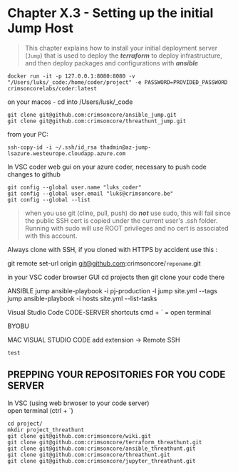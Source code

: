 # Chapter X.3 - Setting up the initial Jump Host
>This chapter explains how to install your initial deployment server (`Jump`) that is used to deploy the ***terraform*** to deploy infrastructure, and then deploy packages and configurations with ***ansible***

```code
docker run -it -p 127.0.0.1:8080:8080 -v "/Users/luks/_code:/home/coder/project" -e PASSWORD=PROVIDED_PASSWORD crimsoncorelabs/coder:latest
```

on your macos - cd into /Users/lusk/_code

```code 
git clone git@github.com:crimsoncore/ansible_jump.git
git clone git@github.com:crimsoncore/threathunt_jump.git
```

from your PC:
```code
ssh-copy-id -i ~/.ssh/id_rsa thadmin@az-jump-lsazure.westeurope.cloudapp.azure.com
```

In VSC coder web gui on your azure coder, necessary to push code changes to github
```code
git config --global user.name "luks_coder"
git config --global user.email "luks@crimsoncore.be"
git config --global --list
```

> when you use git (cline, pull, push) do ***not*** use sudo, this will fail since the public SSH cert is copied under the current user's .ssh folder. Running with sudo will use ROOT privileges and no cert is associated with this account.

Always clone with SSH, if you cloned with HTTPS by accident use this :

git remote set-url origin git@github.com:crimsoncore/`reponame`.git

in your VSC coder browser GUI
cd projects
then git clone your code there

ANSIBLE jump
ansible-playbook -i pj-production -l jump site.yml --tags jump
ansible-playbook -i hosts site.yml --list-tasks

Visual Studio Code CODE-SERVER shortcuts
cmd + ` = open terminal

BYOBU

MAC VISUAL STUDIO CODE
    add extension -> Remote SSH

    test


PREPPING YOUR REPOSITORIES FOR YOU CODE SERVER
----
In VSC (using web brwoser to your code server)  
open terminal (ctrl + `)

```code
cd project/
mkdir project_threathunt
git clone git@github.com:crimsoncore/wiki.git
git clone git@github.com:crimsoncore/terraform_threathunt.git
git clone git@github.com:crimsoncore/ansible_threathunt.git
git clone git@github.com:crimsoncore/threathunt.git
git clone git@github.com:crimsoncore/jupyter_threathunt.git
```
